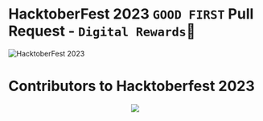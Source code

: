 # HacktoberFest 2023 `GOOD FIRST` Pull Request - `Digital Rewards`🎉

![HacktoberFest 2023](.github/logo.png)


# Contributors to Hacktoberfest 2023

<div align="center">

<a href="https://github.com/surajsharma14/Web-Dev-Project-for-Hacktoberfest2023/graphs/contributors">
  <img src="https://contrib.rocks/image?repo=surajsharma14/Web-Dev-Project-for-Hacktoberfest2023" />
</a>
  
  </div>
